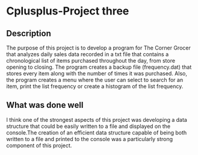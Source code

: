 # Cplusplus-Project three
## Description
The purpose of this project is to develop a program for The Corner Grocer that analyzes daily sales data recorded in a txt file that contains a chronological list of items purchased throughout the day, from store opening to closing. The program creates a backup file (frequency.dat) that stores every item along with the number of times it was purchased. Also, the program creates a menu where the user can select to search for an item, print the list frequency or create a histogram of the list frequency.
## What was done well
I think one of the strongest aspects of this project was developing a data structure that could be easily written to a file and displayed on the console.The creation of an efficient data structure capable of being both written to a file and printed to the console was a particularly strong component of this project.
